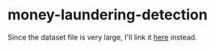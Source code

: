 # money-laundering-detection

Since the dataset file is very large, I'll link it [here](https://www.kaggle.com/datasets/ealtman2019/ibm-transactions-for-anti-money-laundering-aml?select=LI-Small_Trans.csv) instead.
